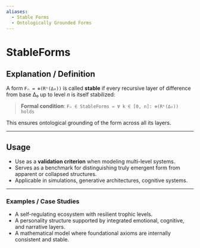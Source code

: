 ```yaml
---
aliases:
  - Stable Forms
  - Ontologically Grounded Forms
---
```


# StableForms

## Explanation / Definition

A form `Fₙ = ⊚(Rⁿ(∆₀))` is called **stable** if every recursive layer of difference from base ∆₀ up to level *n* is itself stabilized:

> **Formal condition**:
> `Fₙ ∈ StableForms ⇔ ∀ k ∈ [0, n]: ⊚(Rᵏ(∆₀)) holds`

This ensures ontological grounding of the form across all its layers.

---

## Usage

* Use as a **validation criterion** when modeling multi-level systems.
* Serves as a benchmark for distinguishing truly emergent form from apparent or collapsed structures.
* Applicable in simulations, generative architectures, cognitive systems.

---

### Examples / Case Studies

* A self-regulating ecosystem with resilient trophic levels.
* A personality structure supported by integrated emotional, cognitive, and narrative layers.
* A mathematical model where foundational axioms are internally consistent and stable.
